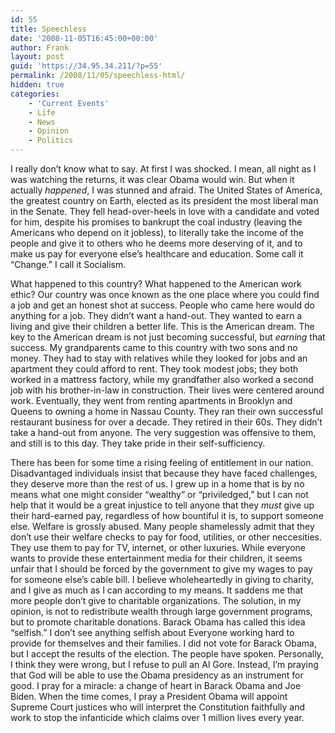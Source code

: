 ```yaml
---
id: 55
title: Speechless
date: '2008-11-05T16:45:00+00:00'
author: Frank
layout: post
guid: 'https://34.95.34.211/?p=55'
permalink: /2008/11/05/speechless-html/
hidden: true
categories:
    - 'Current Events'
    - Life
    - News
    - Opinion
    - Politics
---
```


I really don’t know what to say. At first I was shocked. I mean, all night as I was watching the returns, it was clear Obama would win. But when it actually *happened*, I was stunned and afraid. The United States of America, the greatest country on Earth, elected as its president the most liberal man in the Senate. They fell head-over-heels in love with a candidate and voted for him, despite his promises to bankrupt the coal industry (leaving the Americans who depend on it jobless), to literally take the income of the people and give it to others who he deems more deserving of it, and to make us pay for everyone else’s healthcare and education. Some call it “Change.” I call it Socialism. 

What happened to this country? What happened to the American work ethic? Our country was once known as the one place where you could find a job and get an honest shot at success. People who came here would do anything for a job. They didn’t want a hand-out. They wanted to earn a living and give their children a better life. This is the American dream. The key to the American dream is not just becoming successful, but *earning* that success. My grandparents came to this country with two sons and no money. They had to stay with relatives while they looked for jobs and an apartment they could afford to rent. They took modest jobs; they both worked in a mattress factory, while my grandfather also worked a second job with his brother-in-law in construction. Their lives were centered around work. Eventually, they went from renting apartments in Brooklyn and Queens to owning a home in Nassau County. They ran their own successful restaurant business for over a decade. They retired in their 60s. They didn’t take a hand-out from anyone. The very suggestion was offensive to them, and still is to this day. They take pride in their self-sufficiency.

There has been for some time a rising feeling of entitlement in our nation. Disadvantaged individuals insist that because they have faced challenges, they deserve more than the rest of us. I grew up in a home that is by no means what one might consider “wealthy” or “priviledged,” but I can not help that it would be a great injustice to tell anyone that they *must* give up their hard-earned pay, regardless of how bountiful it is, to support someone else. Welfare is grossly abused. Many people shamelessly admit that they don’t use their welfare checks to pay for food, utilities, or other neccesities. They use them to pay for TV, internet, or other luxuries. While everyone wants to provide these entertainment media for their children, it seems unfair that I should be forced by the government to give my wages to pay for someone else’s cable bill. I believe wholeheartedly in giving to charity, and I give as much as I can according to my means. It saddens me that more people don’t give to charitable organizations. The solution, in my opinion, is not to redistribute wealth through large government programs, but to promote charitable donations. Barack Obama has called this idea “selfish.” I don’t see anything selfish about Everyone working hard to provide for themselves and their families. I did not vote for Barack Obama, but I accept the results of the election. The people have spoken. Personally, I think they were wrong, but I refuse to pull an Al Gore. Instead, I’m praying that God will be able to use the Obama presidency as an instrument for good. I pray for a miracle: a change of heart in Barack Obama and Joe Biden. When the time comes, I pray a President Obama will appoint Supreme Court justices who will interpret the Constitution faithfully and work to stop the infanticide which claims over 1 million lives every year.